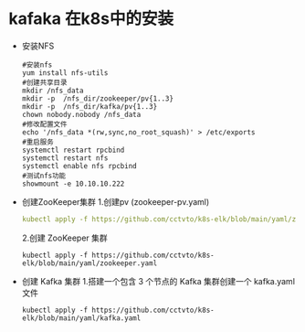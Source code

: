 # kafaka 在k8s中的安装
+ 安装NFS
  ```
  #安装nfs
  yum install nfs-utils
  #创建共享目录
  mkdir /nfs_data
  mkdir -p  /nfs_dir/zookeeper/pv{1..3}
  mkdir -p  /nfs_dir/kafka/pv{1..3}
  chown nobody.nobody /nfs_data
  #修改配置文件
  echo '/nfs_data *(rw,sync,no_root_squash)' > /etc/exports
  #重启服务
  systemctl restart rpcbind
  systemctl restart nfs
  systemctl enable nfs rpcbind
  #测试nfs功能
  showmount -e 10.10.10.222
+ 创建ZooKeeper集群
  1.创建pv (zookeeper-pv.yaml)
  ```yaml
  kubectl apply -f https://github.com/cctvto/k8s-elk/blob/main/yaml/zookeeper-pv.yaml  
  ```
  2.创建 ZooKeeper 集群 
    ```
  kubectl apply -f https://github.com/cctvto/k8s-elk/blob/main/yaml/zookeeper.yaml
+ 创建 Kafka 集群
  1.搭建一个包含 3 个节点的 Kafka 集群创建一个 kafka.yaml 文件
   ```
  kubectl apply -f https://github.com/cctvto/k8s-elk/blob/main/yaml/kafka.yaml